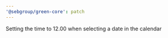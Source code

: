 ```yaml
---
'@sebgroup/green-core': patch
---
```


Setting the time to 12.00 when selecting a date in the calendar
